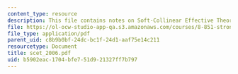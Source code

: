 ```yaml
---
content_type: resource
description: This file contains notes on Soft-Collinear Effective Theory.
file: https://ol-ocw-studio-app-qa.s3.amazonaws.com/courses/8-851-strong-interactions-effective-field-theories-of-qcd-spring-2006/b5902eac1704bfe751d921327ff7b797_scet_2006.pdf
file_type: application/pdf
parent_uid: c8b9b0bf-24dc-bc1f-24d1-aaf75e14c211
resourcetype: Document
title: scet_2006.pdf
uid: b5902eac-1704-bfe7-51d9-21327ff7b797
---
```

